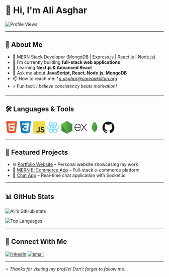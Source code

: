 # 👋 Hi, I'm Ali Asghar  

![Profile Views](https://komarev.com/ghpvc/?username=ali-asghar&label=Profile%20Views&color=blue&style=flat)  

---

## 🌟 About Me
- 🚀 MERN Stack Developer (MongoDB | Express.js | React.js | Node.js)  
- 🔭 I’m currently building **full-stack web applications**  
- 🌱 Learning **Next.js & Advanced React**  
- 💬 Ask me about **JavaScript, React, Node.js, MongoDB**  
- 📫 How to reach me: **a.asghar@carepakistan.org*  
- ⚡ Fun fact: *I believe consistency beats motivation!*  

---

## 🛠️ Languages & Tools  
<p align="left">
  <img src="https://raw.githubusercontent.com/devicons/devicon/master/icons/html5/html5-original.svg" alt="html5" width="40" height="40"/> 
  <img src="https://raw.githubusercontent.com/devicons/devicon/master/icons/css3/css3-original.svg" alt="css3" width="40" height="40"/> 
  <img src="https://raw.githubusercontent.com/devicons/devicon/master/icons/javascript/javascript-original.svg" alt="javascript" width="40" height="40"/> 
  <img src="https://raw.githubusercontent.com/devicons/devicon/master/icons/react/react-original.svg" alt="react" width="40" height="40"/> 
  <img src="https://raw.githubusercontent.com/devicons/devicon/master/icons/nodejs/nodejs-original.svg" alt="nodejs" width="40" height="40"/> 
  <img src="https://raw.githubusercontent.com/devicons/devicon/master/icons/express/express-original.svg" alt="express" width="40" height="40"/> 
  <img src="https://raw.githubusercontent.com/devicons/devicon/master/icons/mongodb/mongodb-original.svg" alt="mongodb" width="40" height="40"/> 
  <img src="https://raw.githubusercontent.com/devicons/devicon/master/icons/github/github-original.svg" alt="github" width="40" height="40"/> 
</p>  

---

## 📂 Featured Projects
- 🌐 [Portfolio Website](#) – Personal website showcasing my work  
- 🛒 [MERN E-Commerce App](#) – Full-stack e-commerce platform  
- 💬 [Chat App](#) – Real-time chat application with Socket.io  

---

## 📊 GitHub Stats  
![Ali's GitHub stats](https://github-readme-stats.vercel.app/api?username=ali-asghar&show_icons=true&theme=tokyonight)  

![Top Languages](https://github-readme-stats.vercel.app/api/top-langs/?username=ali-asghar&layout=compact&theme=tokyonight)  

---

## 🔗 Connect With Me
<p align="left">
  <a href="https://linkedin.com/in/ali-asghar" target="blank"><img align="center" src="https://cdn-icons-png.flaticon.com/512/174/174857.png" alt="linkedin" height="40" width="40" /></a>
  <a href="mailto:your_email@example.com" target="blank"><img align="center" src="https://cdn-icons-png.flaticon.com/512/732/732200.png" alt="email" height="40" width="40" /></a>
</p>  

---

⭐ *Thanks for visiting my profile! Don’t forget to follow me.*  
